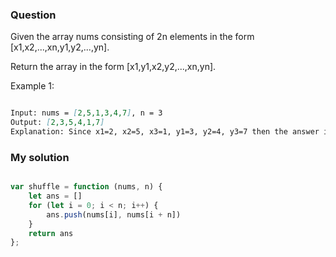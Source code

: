 ### Question

Given the array nums consisting of 2n elements in the form [x1,x2,...,xn,y1,y2,...,yn].

Return the array in the form [x1,y1,x2,y2,...,xn,yn].

Example 1:

```md

Input: nums = [2,5,1,3,4,7], n = 3
Output: [2,3,5,4,1,7] 
Explanation: Since x1=2, x2=5, x3=1, y1=3, y2=4, y3=7 then the answer is [2,3,5,4,1,7].

```

### My solution

```js

var shuffle = function (nums, n) {
    let ans = []
    for (let i = 0; i < n; i++) {
        ans.push(nums[i], nums[i + n])
    }
    return ans
};

```
